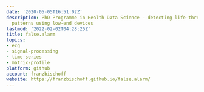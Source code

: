 ```yaml
---
date: '2020-05-05T16:51:02Z'
description: PhD Programme in Health Data Science - detecting life-threatening ECG
  patterns using low-end devices
lastmod: '2022-02-02T04:28:25Z'
title: false.alarm
topics:
- ecg
- signal-processing
- time-series
- matrix-profile
platform: github
account: franzbischoff
website: https://franzbischoff.github.io/false.alarm/
---
```


